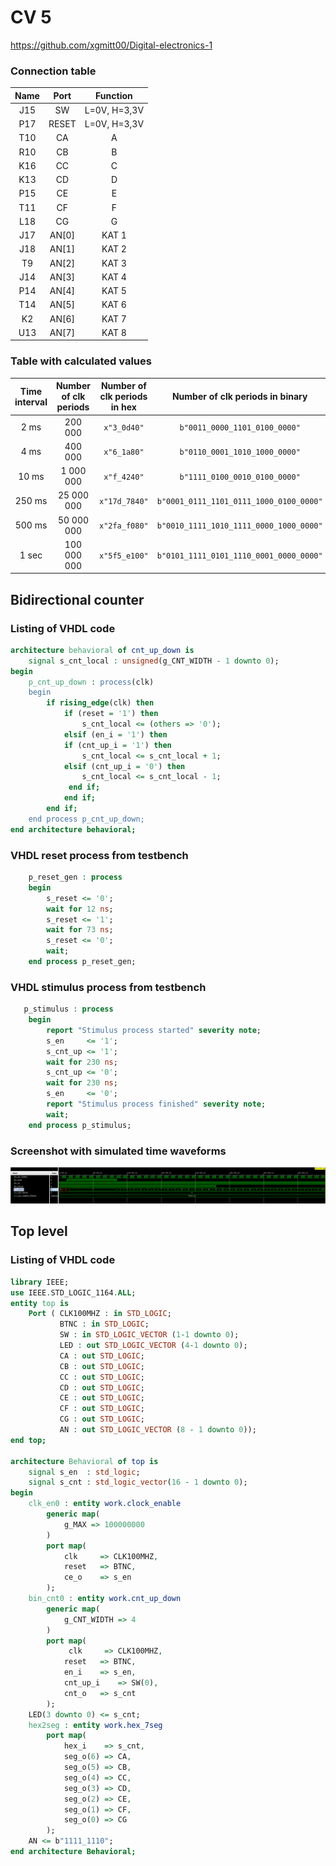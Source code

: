 # CV 5

https://github.com/xgmitt00/Digital-electronics-1

### Connection table

| **Name** | **Port** |**Function** |
| :-: | :-: | :-: | 
| J15 | SW | L=0V, H=3,3V | 
| P17 | RESET | L=0V, H=3,3V |
| T10 | CA | A | 
| R10 | CB | B |
| K16 | CC | C |
| K13 | CD | D |
| P15 | CE | E |
| T11 | CF | F |
| L18 | CG | G |
| J17 | AN[0] | KAT 1 |
| J18 | AN[1] | KAT 2 |
| T9 | AN[2] | KAT 3 |
| J14 | AN[3] | KAT 4 |
| P14 | AN[4] | KAT 5 |
| T14 | AN[5] | KAT 6 |
| K2 | AN[6] | KAT 7 |
| U13 | AN[7] | KAT 8 |

### Table with calculated values

| **Time interval** | **Number of clk periods** | **Number of clk periods in hex** | **Number of clk periods in binary** |
| :-: | :-: | :-: | :-: |
| 2&nbsp;ms | 200 000 | `x"3_0d40"` | `b"0011_0000_1101_0100_0000"` |
| 4&nbsp;ms | 400 000 | `x"6_1a80"` | `b"0110_0001_1010_1000_0000"` |
| 10&nbsp;ms | 1 000 000 | `x"f_4240"` | `b"1111_0100_0010_0100_0000"` |
| 250&nbsp;ms | 25 000 000 | `x"17d_7840"` | `b"0001_0111_1101_0111_1000_0100_0000"` |
| 500&nbsp;ms | 50 000 000 | `x"2fa_f080"` | `b"0010_1111_1010_1111_0000_1000_0000"` |
| 1&nbsp;sec | 100 000 000 | `x"5f5_e100"` | `b"0101_1111_0101_1110_0001_0000_0000"` |

## Bidirectional counter
### Listing of VHDL code
```vhdl
architecture behavioral of cnt_up_down is
    signal s_cnt_local : unsigned(g_CNT_WIDTH - 1 downto 0);
begin
    p_cnt_up_down : process(clk)
    begin
        if rising_edge(clk) then       
            if (reset = '1') then 
                s_cnt_local <= (others => '0'); 
            elsif (en_i = '1') then    
            if (cnt_up_i = '1') then
                s_cnt_local <= s_cnt_local + 1;      
            elsif (cnt_up_i = '0') then
                s_cnt_local <= s_cnt_local - 1;                
             end if;
            end if;
        end if;
    end process p_cnt_up_down;
end architecture behavioral;
```
### VHDL reset process from testbench
```vhdl
    p_reset_gen : process
    begin
        s_reset <= '0';
        wait for 12 ns;
        s_reset <= '1';
        wait for 73 ns;
        s_reset <= '0';
        wait;
    end process p_reset_gen;
```
### VHDL stimulus process from testbench
```vhdl
   p_stimulus : process
    begin
        report "Stimulus process started" severity note;
        s_en     <= '1';
        s_cnt_up <= '1';
        wait for 230 ns;
        s_cnt_up <= '0';
        wait for 230 ns;
        s_en     <= '0';
        report "Stimulus process finished" severity note;
        wait;
    end process p_stimulus;
```
### Screenshot with simulated time waveforms

![Sim](Images/1.PNG)

## Top level
### Listing of VHDL code
```vhdl
library IEEE;
use IEEE.STD_LOGIC_1164.ALL;
entity top is
    Port ( CLK100MHZ : in STD_LOGIC;
           BTNC : in STD_LOGIC;
           SW : in STD_LOGIC_VECTOR (1-1 downto 0);
           LED : out STD_LOGIC_VECTOR (4-1 downto 0);
           CA : out STD_LOGIC;
           CB : out STD_LOGIC;
           CC : out STD_LOGIC;
           CD : out STD_LOGIC;
           CE : out STD_LOGIC;
           CF : out STD_LOGIC;
           CG : out STD_LOGIC;
           AN : out STD_LOGIC_VECTOR (8 - 1 downto 0));
end top;

architecture Behavioral of top is
    signal s_en  : std_logic;
    signal s_cnt : std_logic_vector(16 - 1 downto 0);
begin
    clk_en0 : entity work.clock_enable
        generic map(
            g_MAX => 100000000
        )
        port map(
            clk     => CLK100MHZ,
            reset   => BTNC,
            ce_o    => s_en
        );   
    bin_cnt0 : entity work.cnt_up_down
        generic map(
            g_CNT_WIDTH => 4
        )
        port map(
             clk     => CLK100MHZ,
            reset   => BTNC,
            en_i    => s_en,
            cnt_up_i    => SW(0),
            cnt_o   => s_cnt
        );
    LED(3 downto 0) <= s_cnt;
    hex2seg : entity work.hex_7seg
        port map(
            hex_i    => s_cnt,
            seg_o(6) => CA,
            seg_o(5) => CB,
            seg_o(4) => CC,
            seg_o(3) => CD,
            seg_o(2) => CE,
            seg_o(1) => CF,
            seg_o(0) => CG
        );
    AN <= b"1111_1110";
end architecture Behavioral;
```
